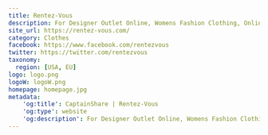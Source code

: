 ```yaml
---
title: Rentez-Vous
description: For Designer Outlet Online, Womens Fashion Clothing, Online Clothes Shopping visit our Clothing Websites London.
site_url: https://rentez-vous.com/
category: Clothes
facebook: https://www.facebook.com/rentezvous
twitter: https://twitter.com/rentezvous
taxonomy:
  region: [USA, EU]
logo: logo.png
logoW: logoW.png
homepage: homepage.jpg
metadata:
    'og:title': CaptainShare | Rentez-Vous
    'og:type': website
    'og:description': For Designer Outlet Online, Womens Fashion Clothing, Online Clothes Shopping visit our Clothing Websites London.
---
```

